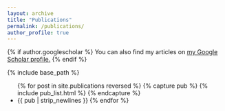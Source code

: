 ```yaml
---
layout: archive
title: "Publications"
permalink: /publications/
author_profile: true
---
```


{% if author.googlescholar %}
  You can also find my articles on <u><a href="{{author.googlescholar}}">my Google Scholar profile</a>.</u>
{% endif %}

{% include base_path %}

<ul class="pub_list">
{% for post in site.publications reversed %}
  {% capture pub %} {% include pub_list.html %} {% endcapture %} <li> {{ pub | strip_newlines }}
{% endfor %}
